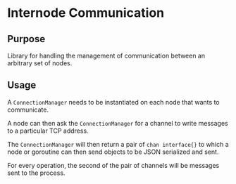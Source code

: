 # Internode Communication

## Purpose

Library for handling the management of communication between an arbitrary set of nodes.

## Usage

A `ConnectionManager` needs to be instantiated on each node that wants to communicate.

A node can then ask the `ConnectionManager` for a channel to write messages to a particular TCP address.

The `ConnectionManager` will then return a pair of `chan interface{}` to which a node or goroutine can then send objects to be JSON serialized and sent.

For every operation, the second of the pair of channels will be messages sent to the process.
